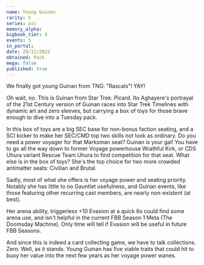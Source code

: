 ```yaml
---
name: Young Guinan
rarity: 5
series: pic
memory_alpha:
bigbook_tier: 4
events: 5
in_portal:
date: 28/11/2022
obtained: Pack
mega: false
published: true
---
```


We finally got young Guinan from TNG: "Rascals"!  YAY!

Oh wait, no.  This is Guinan from Star Trek: Picard.  Ito Aghayere's portrayal of the 21st Century version of Guinan races into Star Trek Timelines with dynamic art and zero sleeves, but carrying a box of toys for those brave enough to dive into a Tuesday pack.

In this box of toys are a big SEC base for non-bonus faction seating, and a SCI kicker to make her SEC/CMD top two skills not look as ordinary.  Do you need a power voyager for that Marksman seat?  Guinan is your gal!  You have to go all the way down to former Voyage powerhouse Wrathful Kirk, or CDS Uhura variant Rescue Team Uhura to find competition for that seat.  What else is in the box of toys?  She's the top choice for two more crowded antimatter seats: Civilian and Brutal.

Sadly, most of what she offers is her voyage power and seating priority.  Notably she has little to no Gauntlet usefulness, and Guinan events, like those featuring other recurring cast members, are nearly non-existent (at best).

Her arena ability, triggerless +10 Evasion at a quick 6s could find some arena use, and isn't helpful in the current FBB Season 1 Meta (The Doomsday Machine).  Only time will tell if Evasion will be useful in future FBB Seasons.

And since this is indeed a card collecting game, we have to talk collections.  Zero.  Well, as it stands.  Young Guinan has five viable traits that could hit to buoy her value into the next few years as her voyage power wanes.
